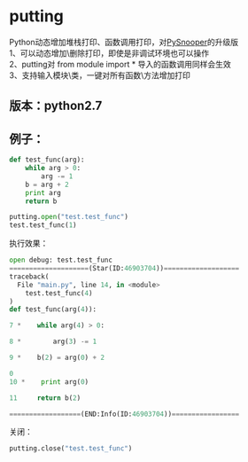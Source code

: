 # putting
Python动态增加堆栈打印、函数调用打印，对[PySnooper](https://github.com/cool-RR/PySnooper)的升级版  
1、可以动态增加\删除打印，即使是非调试环境也可以操作  
2、putting对 from module import * 导入的函数调用同样会生效  
3、支持输入模块\类，一键对所有函数\方法增加打印  




## 版本：python2.7

## 例子：

```python
def test_func(arg):
    while arg > 0:
        arg -= 1
    b = arg + 2
    print arg
    return b
```

```python
putting.open("test.test_func")
test.test_func(1)
```

执行效果：

```python
open debug: test.test_func
====================(Star(ID:46903704))===================
traceback(
  File "main.py", line 14, in <module>
    test.test_func(4)
)
def test_func(arg(4)):

7 *    while arg(4) > 0:

8 *        arg(3) -= 1

9 *    b(2) = arg(0) + 2

0
10 *    print arg(0)

11     return b(2)

==================(END:Info(ID:46903704))=================
```

关闭：
```python
putting.close("test.test_func")
```

